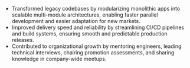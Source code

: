 - Transformed legacy codebases by modularizing monolithic apps into scalable multi-module architectures, enabling faster parallel development and easier adaptation for new markets.
- Improved delivery speed and reliability by streamlining CI/CD pipelines and build systems, ensuring smooth and predictable production releases.
- Contributed to organizational growth by mentoring engineers, leading technical interviews, chairing promotion assessments, and sharing knowledge in company-wide meetups.